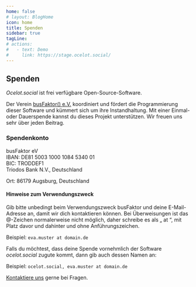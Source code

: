 ```yaml
---
home: false
# layout: BlogHome
icon: home
title: Spenden
sidebar: true
tagLine: 
# actions:
#   - text: Demo
#     link: https://stage.ocelot.social/
---
```

## Spenden

*Ocelot.social* ist frei verfügbare Open-Source-Software.

Der Verein [busFaktor() e.V.](https://busfaktor.org/de/) koordiniert und fördert die Programmierung dieser Software und kümmert sich um ihre Instandhaltung.
Mit einer Einmal- oder Dauerspende kannst du dieses Projekt unterstützen.
Wir freuen uns sehr über jeden Beitrag.

### Spendenkonto

busFaktor eV  
IBAN: DE81 5003 1000 1084 5340 01  
BIC: TRODDEF1  
Triodos Bank N.V., Deutschland

Ort: 86179 Augsburg, Deutschland

#### Hinweise zum Verwendungszweck

Gib bitte unbedingt beim Verwendungszweck busFaktor und deine E-Mail-Adresse an, damit wir dich kontaktieren können. Bei Überweisungen ist das @-Zeichen normalerweise nicht möglich, daher schreibe es als „ at “, mit Platz davor und dahinter und ohne Anführungszeichen.

Beispiel: `eva.muster at domain.de`

Falls du möchtest, dass deine Spende vornehmlich der Software *ocelot.social* zugute kommt, dann gib auch dessen Namen an:

Beispiel: `ocelot.social, eva.muster at domain.de`

[Kontaktiere uns](/de/contact/) gerne bei Fragen.
